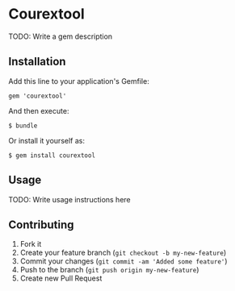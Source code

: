 # Courextool

TODO: Write a gem description

## Installation

Add this line to your application's Gemfile:

    gem 'courextool'

And then execute:

    $ bundle

Or install it yourself as:

    $ gem install courextool

## Usage

TODO: Write usage instructions here

## Contributing

1. Fork it
2. Create your feature branch (`git checkout -b my-new-feature`)
3. Commit your changes (`git commit -am 'Added some feature'`)
4. Push to the branch (`git push origin my-new-feature`)
5. Create new Pull Request
